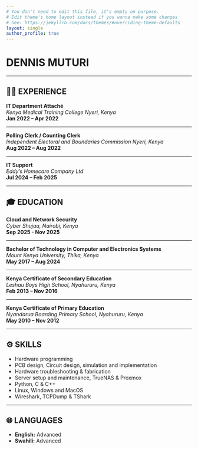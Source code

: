 ```yaml
---
# You don't need to edit this file, it's empty on purpose.
# Edit theme's home layout instead if you wanna make some changes
# See: https://jekyllrb.com/docs/themes/#overriding-theme-defaults
layout: single
author_profile: true
---
```

# **DENNIS MUTURI**

---

## 🧑‍💼 EXPERIENCE

**IT Department Attaché**  
*Kenya Medical Training College Nyeri, Kenya*  
**Jan 2022 – Apr 2022** 

---

**Polling Clerk / Counting Clerk**  
*Independent Electoral and Boundaries Commission Nyeri, Kenya*  
**Aug 2022 – Aug 2022**

---

**IT Support**  
*Eddy’s Homecare Company Ltd*  
**Jul 2024 – Feb 2025** 

---

## 🎓 EDUCATION

**Cloud and Network Security**                                                                                                
*Cyber Shujaa, Nairobi, Kenya*                                                                                                
**Sep 2025 - Nov 2025** 

---

**Bachelor of Technology in Computer and Electronics Systems**  
*Mount Kenya University, Thika, Kenya*  
**May 2017 – Aug 2024**

---

**Kenya Certificate of Secondary Education**  
*Leshau Boys High School, Nyahururu, Kenya*  
**Feb 2013 – Nov 2016**

---

**Kenya Certificate of Primary Education**  
*Nyandarua Boarding Primary School, Nyahururu, Kenya*  
**May 2010 – Nov 2012**

---

## ⚙️ SKILLS

- Hardware programming  
- PCB design, Circuit design, simulation and implementation      
- Hardware troubleshooting & fabrication 
- Server setup and maintenance, TrueNAS & Proxmox  
- Python, C & C++  
- Linux, Windows and MacOS
- Wireshark, TCPDump & TShark

---

## 🌐 LANGUAGES

- **English:** Advanced  
- **Swahili:** Advanced  
